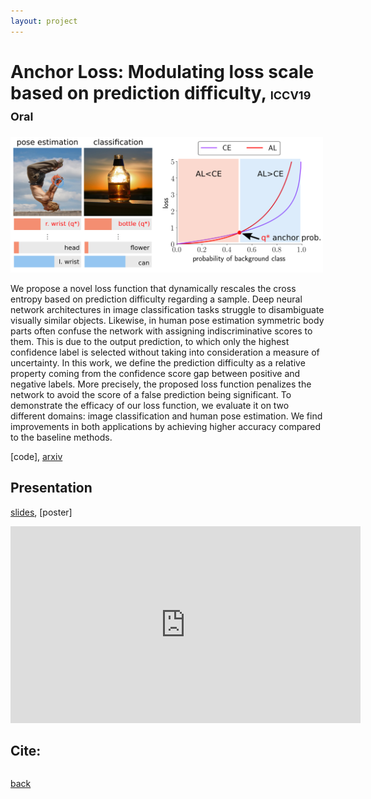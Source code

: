 ```yaml
---
layout: project
---
```


# Anchor Loss: Modulating loss scale based on prediction difficulty, <font size="4">ICCV19 Oral</font>

<p class="aligncenter">
  <img src="https://github.com/slryou41/slryou41.github.io/blob/master/images/overview.png?raw=true" style="width:500px">
</p>

We propose a novel loss function that dynamically rescales the cross entropy based on prediction difficulty regarding a sample. Deep neural network architectures in image classification tasks struggle to disambiguate visually similar objects. Likewise, in human pose estimation symmetric body parts often confuse the network with assigning indiscriminative scores to them. This is due to the output prediction, to which only the highest confidence label is selected without taking into consideration a measure of uncertainty. In this work, we define the prediction difficulty as a relative property coming from the confidence score gap between positive and negative labels. More precisely, the proposed loss function penalizes the network to avoid the score of a false prediction being significant. To demonstrate the efficacy of our loss function, we evaluate it on two different domains: image classification and human pose estimation. We find improvements in both applications by achieving higher accuracy compared to the baseline methods.

[code], [arxiv](https://arxiv.org/abs/1909.11155)

## Presentation

[slides](https://drive.google.com/file/d/1G2e6EY9VVcf6Ft0iQu4vWT1t3QFHvck4/view?usp=sharing), [poster]

<iframe width="560" height="315" src="https://www.youtube.com/embed/c7InF0ifjuY" frameborder="0" allow="accelerometer; autoplay; encrypted-media; gyroscope; picture-in-picture" allowfullscreen></iframe>


## Cite:
```

```


[back](./)
